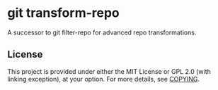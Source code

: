 # git transform-repo

A successor to git filter-repo for advanced repo transformations.

## License

This project is provided under either the MIT License or GPL 2.0 (with linking
exception), at your option. For more details, see [COPYING](./COPYING).
